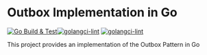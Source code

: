 # Outbox Implementation in Go
[![Go Build & Test](https://github.com/pkritiotis/go-outbox/actions/workflows/build-test.yml/badge.svg)](https://github.com/pkritiotis/go-outbox/actions/workflows/build-test.yml)[![golangci-lint](https://github.com/pkritiotis/go-outbox/actions/workflows/lint.yml/badge.svg)](https://github.com/pkritiotis/go-outbox/actions/workflows/lint.yml)
[![golangci-lint](https://github.com/pkritiotis/go-outbox/doc/graphics/code-coverage-badge.svg)](https://github.com/pkritiotis/go-outbox/doc/graphics/code-coverage-badge.svg)

This project provides an implementation of the Outbox Pattern in Go
